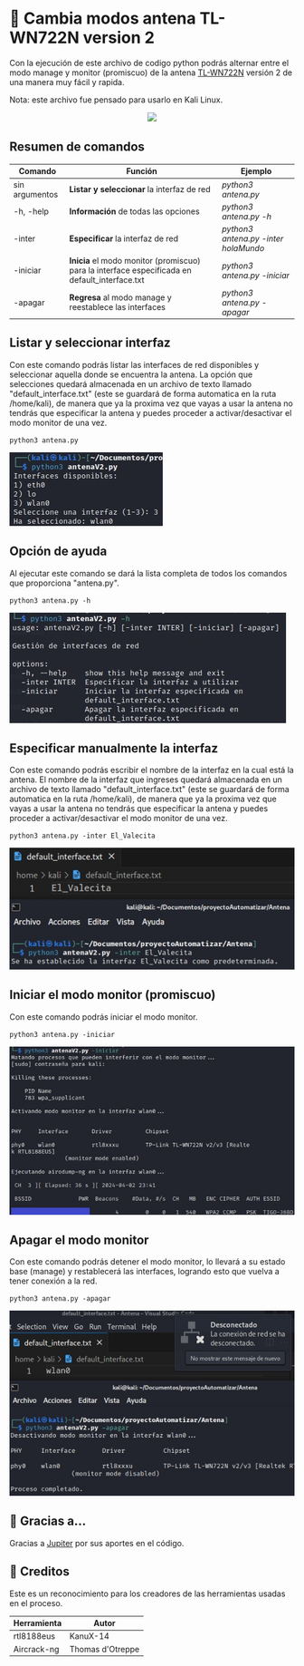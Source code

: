 # 🔁 Cambia modos antena TL-WN722N version 2
Con la ejecución de este archivo de codigo python podrás alternar entre el modo manage y monitor (promiscuo) de la antena [TL-WN722N](https://www.tp-link.com/co/home-networking/adapter/tl-wn722n/) versión 2 de una manera muy fácil y rapida.

Nota: este archivo fue pensado para usarlo en Kali Linux.

<div align="center">
    <img src="https://static.tp-link.com/TL-WN722N_EU_3.0_05_normal_1506586575378d.jpg" width="200px"/>
</div>

## Resumen de comandos
| Comando | Función | Ejemplo |
| -- | -- | -- |
| sin argumentos | **Listar y seleccionar** la interfaz de red | *python3 antena.py* | 
| -h, -help | **Información** de todas las opciones | *python3 antena.py -h* |
| -inter | **Especificar** la interfaz de red | *python3 antena.py -inter holaMundo* |
| -iniciar | **Inicia** el modo monitor (promiscuo) para la interface especificada en default_interface.txt | *python3 antena.py -iniciar* |
| -apagar | **Regresa** al modo manage y reestablece las interfaces | *python3 antena.py -apagar*|


## Listar y seleccionar interfaz
Con este comando podrás listar las interfaces de red disponibles y seleccionar aquella donde se encuentra la antena. La opción que selecciones quedará almacenada en un archivo de texto llamado "default_interface.txt" (este se guardará de forma automatica en la ruta /home/kali), de manera que ya la proxima vez que vayas a usar la antena no tendrás que especificar la antena y puedes proceder a activar/desactivar el modo monitor de una vez.

```
python3 antena.py
```
<img src="listar.jpg">



## Opción de ayuda
Al ejecutar este comando se dará la lista completa de todos los comandos que proporciona "antena.py".

```
python3 antena.py -h
```
<img src="help.jpg">


## Especificar manualmente la interfaz
Con este comando podrás escribir el nombre de la interfaz en la cual está la antena. El nombre de la interfaz que ingreses quedará almacenada en un archivo de texto llamado "default_interface.txt" (este se guardará de forma automatica en la ruta /home/kali), de manera que ya la proxima vez que vayas a usar la antena no tendrás que especificar la antena y puedes proceder a activar/desactivar el modo monitor de una vez.

```
python3 antena.py -inter El_Valecita
```
<img src="inter.jpg">


## Iniciar el modo monitor (promiscuo)
Con este comando podrás iniciar el modo monitor.

```
python3 antena.py -iniciar
```
<img src="Iniciar.jpg">
 

## Apagar el modo monitor
Con este comando podrás detener el modo monitor, lo llevará a su estado base (manage) y restablecerá las interfaces, logrando esto que vuelva a tener conexión a la red.

```
python3 antena.py -apagar
```
<img src="apagar.jpg">


## 🧠 Gracias a...
Gracias a [Jupiter](https://www.instagram.com/ciber_jupiter/?hl=es) por sus aportes en el código.

## 📌 Creditos
Este es un reconocimiento para los creadores de las herramientas usadas en el proceso.

| Herramienta | Autor |
| -- | -- |
| rtl8188eus | KanuX-14 |
| Aircrack-ng | Thomas d'Otreppe |
